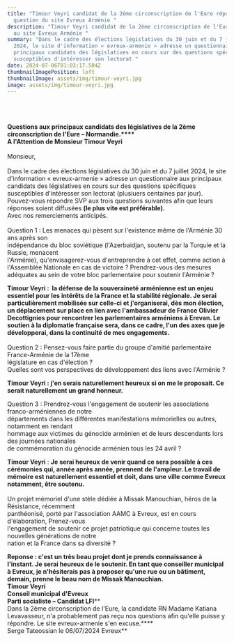 ```yaml
---
title: "Timour Veyri candidat de la 2ème circonscription de l'Eure répond aux
  question du site Evreux Arménie "
description: "Timour Veyri candidat de la 2ème circonscription de l'Eure répond
  au site Evreux Arménie "
summary: "Dans le cadre des élections législatives du 30 juin et du 7 juillet
  2024, le site d'information « evreux-armenie » adresse un questionnaire aux
  principaux candidats des législatives en cours sur des questions spécifiques
  susceptibles d'intéresser son lectorat "
date: 2024-07-06T01:03:17.504Z
thumbnailImagePosition: left
thumbnailImage: assets/img/timour-veyri.jpg
image: assets/img/timour-veyri.jpg
---
```

\
\
\
**Questions aux principaux candidats des législatives de la 2ème circonscription de l'Eure – Normandie.****\
A l'Attention de Monsieur Timour Veyri**\
\
Monsieur,\
\
Dans le cadre des élections législatives du 30 juin et du 7 juillet 2024, le site d'information « evreux-armenie » adresse un questionnaire aux principaux candidats des législatives en cours sur des questions spécifiques susceptibles d'intéresser son lectorat (plusiuers centaines par jour).\
Pouvez-vous répondre SVP aux trois questions suivantes afin que leurs réponses soient diffusées **(le plus vite est préférable).**\
Avec nos remerciements anticipés.\
\
Question 1 : Les menaces qui pèsent sur l'existence même de l'Arménie 30 ans après son\
indépendance du bloc soviétique (l'Azerbaidjan, soutenu par la Turquie et la Russie, menacent\
l'Arménie), qu'envisagerez-vous d'entreprendre à cet effet, comme action à l'Assemblée Nationale en cas de victoire ? Prendrez-vous des mesures adéquates au sein de votre bloc parlementaire pour soutenir l'Arménie ?



**Timour Veyri :  la défense de la souveraineté arménienne est un enjeu essentiel pour les intérêts de la France et la stabilité régionale. Je serai particulièrement mobilisée sur celle-ci et j'organiserai, dès mon élection, un déplacement sur place en lien avec l'ambassadeur de France Olivier Decottignies pour rencontrer les parlementaires arméniens à Erevan. Le soutien à la diplomatie française sera, dans ce cadre, l'un des axes que je développerai, dans la continuité de mes engagements.** \
\
Question 2 : Pensez-vous faire partie du groupe d'amitié parlementaire France-Arménie de la 17ème\
législature en cas d'élection ?\
Quelles sont vos perspectives de développement des liens avec l'Arménie ?



**Timour Veyri : j'en serais naturellement heureux si on me le proposait. Ce serait naturellement un grand honneur.** 



Question 3 : Prendrez-vous l'engagement de soutenir les associations franco-arméniennes de notre\
départements dans les différentes manifestations mémorielles ou autres, notamment en rendant\
hommage aux victimes du génocide arménien et de leurs descendants lors des journées nationales\
de commémoration du génocide arménien tous les 24 avril ?



**Timour Veyri** : **Je serai heureux de venir quand ce sera possible à ces cérémonies qui, année après année, prennent de l'ampleur. Le travail de mémoire est naturellement essentiel et doit, dans une ville comme Evreux notamment, être soutenu.** \
\
Un projet mémoriel d'une stèle dédiée à Missak Manouchian, héros de la Résistance, récemment\
panthéonisé, porté par l'association AAMC à Evreux, est en cours d'élaboration, Prenez-vous\
l'engagement de soutenir ce projet patriotique qui concerne toutes les nouvelles générations de notre\
nation et la France dans sa diversité ?



**Reponse : c'est un très beau projet dont je prends connaissance à l'instant. Je serai heureux de le soutenir. En tant que conseiller municipal à Evreux, je n'hésiterais pas à proposer qu'une rue ou un bâtiment, demain, prenne le beau nom de Missak Manouchian. ****\
Timour Veyri****\
Conseil municipal d'Evreux\
Parti socialiste – Candidat LFI****\
Dans la 2ème circonscription de l'Eure, la candidate RN Madame Katiana Levavasseur, n'a probablement pas reçu nos questions afin qu'elle puisse y répondre. Le site evreux-armenie s'en excuse.****\
Serge Tateossian le 06/07/2024 Evreux**